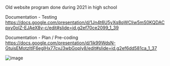 Old website program done during 2021 in high school

Documentation - Testing
https://docs.google.com/presentation/d/1Jn4t6U5yXq8qWCliw5mS0KQDACpxy0oIZ-EJAeX8v-c/edit#slide=id.g2ef70ce2099_1_39

Documentation - Plan / Pre-coding
https://docs.google.com/presentation/d/1ik99WdsN-GtuisEMotzltlF6eglHx77cvJ3wbGoply8/edit#slide=id.g2ef6dd581ca_1_37

![image](https://github.com/user-attachments/assets/60529ac7-1e64-4afd-b0ae-519e48e33b18)
